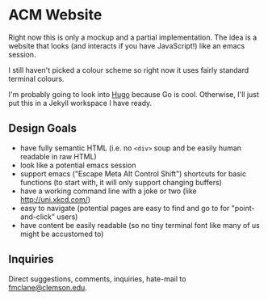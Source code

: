 ACM Website
===========

Right now this is only a mockup and a partial implementation. The idea is a website that looks (and interacts if you have JavaScript!) like an emacs session.

I still haven't picked a colour scheme so right now it uses fairly standard terminal colours.

I'm probably going to look into [Hugo](https://github.com/spf13/hugo) because Go is cool. Otherwise, I'll just put this in a Jekyll workspace I have ready.


Design Goals
------------

- have fully semantic HTML (i.e. no `<div>` soup and be easily human readable in raw HTML)
- look like a potential emacs session
- support emacs ("Escape Meta Alt Control Shift") shortcuts for basic functions (to start with, it will only support changing buffers)
- have a working command line with a joke or two (like http://uni.xkcd.com/)
- easy to navigate (potential pages are easy to find and go to for "point-and-click" users)
- have content be easily readable (so no tiny terminal font like many of us might be accustomed to)


Inquiries
---------

Direct suggestions, comments, inquiries, hate-mail to [fmclane@clemson.edu](mailto:fmclane@clemson.edu).
